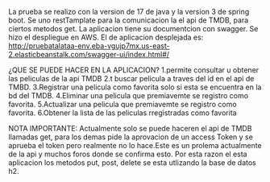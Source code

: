 La prueba se realizo con la version de 17 de java y la version 3 de spring boot.
Se uno restTamplate para la comunicacion la el api de TMDB, para ciertos metodos get.
La aplicacion tiene su documentcion con swagger.
Se hizo el despliegue en AWS.
El de aplicacion desplejada es: http://pruebatalataa-env.eba-vgujp7mx.us-east-2.elasticbeanstalk.com/swagger-ui/index.html#/

¿QUE SE PUEDE HACER EN LA APLICACION?
1.permite consultar u obtener las peliculas de la api TMDB 
2.t buscar pelicula a traves del id en el api de TMBD.
3.Registrar una pelicula como favorita solo si esta se encuentra en la bd del TMDB.
4.Eliminar una pelicula que premiavemte se registro como favorita.
5.Actualizar una pelicula que premiavemte se registro como favorita.
6.Obtener la lista de las peliculas rregistradas como favorita

NOTA IMPORTANTE: Actualmente solo se puede haceren el api de TMDB llamadas get, para los demas pide la aprovacion de un access Token y se aprueba el token 
pero realmente no lo hace.Este es un prolema actualmente de la api  y muchos foros donde se confirma esto. Por esta razon el esta aplicacion los metodos put, post,
delete se esta utlizando la base de datos h2.




